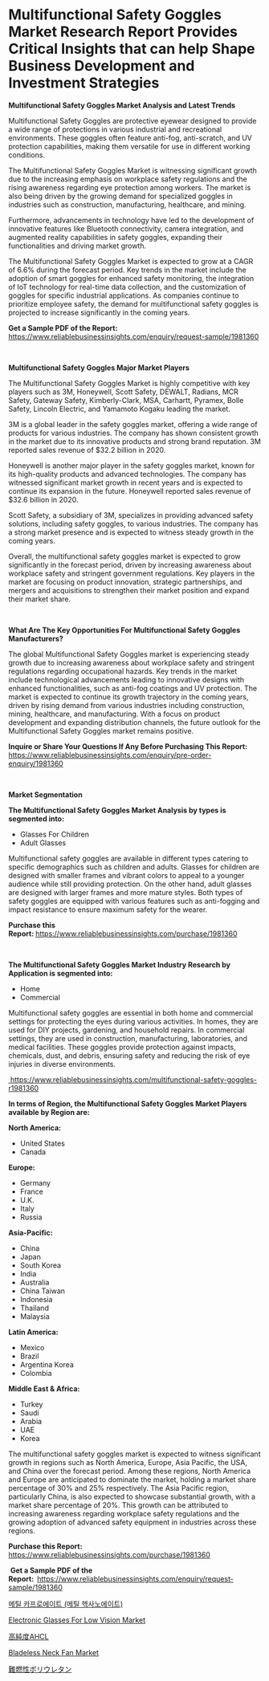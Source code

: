 <p><h1>Multifunctional Safety Goggles Market Research Report Provides Critical Insights that can help Shape Business Development and Investment Strategies</h1></p><p><strong>Multifunctional Safety Goggles Market Analysis and Latest Trends</strong></p>
<p><p>Multifunctional Safety Goggles are protective eyewear designed to provide a wide range of protections in various industrial and recreational environments. These goggles often feature anti-fog, anti-scratch, and UV protection capabilities, making them versatile for use in different working conditions.</p><p>The Multifunctional Safety Goggles Market is witnessing significant growth due to the increasing emphasis on workplace safety regulations and the rising awareness regarding eye protection among workers. The market is also being driven by the growing demand for specialized goggles in industries such as construction, manufacturing, healthcare, and mining. </p><p>Furthermore, advancements in technology have led to the development of innovative features like Bluetooth connectivity, camera integration, and augmented reality capabilities in safety goggles, expanding their functionalities and driving market growth.</p><p>The Multifunctional Safety Goggles Market is expected to grow at a CAGR of 6.6% during the forecast period. Key trends in the market include the adoption of smart goggles for enhanced safety monitoring, the integration of IoT technology for real-time data collection, and the customization of goggles for specific industrial applications. As companies continue to prioritize employee safety, the demand for multifunctional safety goggles is projected to increase significantly in the coming years.</p></p>
<p><strong>Get a Sample PDF of the Report:&nbsp;</strong> <a href="https://www.reliablebusinessinsights.com/enquiry/request-sample/1981360">https://www.reliablebusinessinsights.com/enquiry/request-sample/1981360</a></p>
<p>&nbsp;</p>
<p><strong>Multifunctional Safety Goggles Major Market Players</strong></p>
<p><p>The Multifunctional Safety Goggles Market is highly competitive with key players such as 3M, Honeywell, Scott Safety, DEWALT, Radians, MCR Safety, Gateway Safety, Kimberly-Clark, MSA, Carhartt, Pyramex, Bolle Safety, Lincoln Electric, and Yamamoto Kogaku leading the market.</p><p>3M is a global leader in the safety goggles market, offering a wide range of products for various industries. The company has shown consistent growth in the market due to its innovative products and strong brand reputation. 3M reported sales revenue of $32.2 billion in 2020.</p><p>Honeywell is another major player in the safety goggles market, known for its high-quality products and advanced technologies. The company has witnessed significant market growth in recent years and is expected to continue its expansion in the future. Honeywell reported sales revenue of $32.6 billion in 2020.</p><p>Scott Safety, a subsidiary of 3M, specializes in providing advanced safety solutions, including safety goggles, to various industries. The company has a strong market presence and is expected to witness steady growth in the coming years.</p><p>Overall, the multifunctional safety goggles market is expected to grow significantly in the forecast period, driven by increasing awareness about workplace safety and stringent government regulations. Key players in the market are focusing on product innovation, strategic partnerships, and mergers and acquisitions to strengthen their market position and expand their market share.</p></p>
<p>&nbsp;</p>
<p><strong>What Are The Key Opportunities For Multifunctional Safety Goggles Manufacturers?</strong></p>
<p><p>The global Multifunctional Safety Goggles market is experiencing steady growth due to increasing awareness about workplace safety and stringent regulations regarding occupational hazards. Key trends in the market include technological advancements leading to innovative designs with enhanced functionalities, such as anti-fog coatings and UV protection. The market is expected to continue its growth trajectory in the coming years, driven by rising demand from various industries including construction, mining, healthcare, and manufacturing. With a focus on product development and expanding distribution channels, the future outlook for the Multifunctional Safety Goggles market remains positive.</p></p>
<p><strong>Inquire or Share Your Questions If Any Before Purchasing This Report:</strong> <a href="https://www.reliablebusinessinsights.com/enquiry/pre-order-enquiry/1981360">https://www.reliablebusinessinsights.com/enquiry/pre-order-enquiry/1981360</a></p>
<p>&nbsp;</p>
<p><strong>Market Segmentation</strong></p>
<p><strong>The Multifunctional Safety Goggles Market Analysis by types is segmented into:</strong></p>
<p><ul><li>Glasses For Children</li><li>Adult Glasses</li></ul></p>
<p><p>Multifunctional safety goggles are available in different types catering to specific demographics such as children and adults. Glasses for children are designed with smaller frames and vibrant colors to appeal to a younger audience while still providing protection. On the other hand, adult glasses are designed with larger frames and more mature styles. Both types of safety goggles are equipped with various features such as anti-fogging and impact resistance to ensure maximum safety for the wearer.</p></p>
<p><strong>Purchase this Report:&nbsp;</strong><a href="https://www.reliablebusinessinsights.com/purchase/1981360">https://www.reliablebusinessinsights.com/purchase/1981360</a></p>
<p>&nbsp;</p>
<p><strong>The Multifunctional Safety Goggles Market Industry Research by Application is segmented into:</strong></p>
<p><ul><li>Home</li><li>Commercial</li></ul></p>
<p><p>Multifunctional safety goggles are essential in both home and commercial settings for protecting the eyes during various activities. In homes, they are used for DIY projects, gardening, and household repairs. In commercial settings, they are used in construction, manufacturing, laboratories, and medical facilities. These goggles provide protection against impacts, chemicals, dust, and debris, ensuring safety and reducing the risk of eye injuries in diverse environments.</p></p>
<p><a href="https://www.reliablebusinessinsights.com/multifunctional-safety-goggles-r1981360">&nbsp;https://www.reliablebusinessinsights.com/multifunctional-safety-goggles-r1981360</a></p>
<p><strong>In terms of Region, the Multifunctional Safety Goggles Market Players available by Region are:</strong></p>
<p>
    <p> <strong> North America: </strong>
        <ul>
            <li>United States</li>
            <li>Canada</li>
        </ul>
        </p> 
    <p> <strong> Europe: </strong>
        <ul>
            <li>Germany</li>
            <li>France</li>
            <li>U.K.</li>
            <li>Italy</li>
            <li>Russia</li>
        </ul>
        </p> 
    <p> <strong> Asia-Pacific: </strong>
        <ul>
            <li>China</li>
            <li>Japan</li>
            <li>South Korea</li>
            <li>India</li>
            <li>Australia</li>
            <li>China Taiwan</li>
            <li>Indonesia</li>
            <li>Thailand</li>
            <li>Malaysia</li>
        </ul>
        </p> 
    <p> <strong> Latin America: </strong>
        <ul>
            <li>Mexico</li>
            <li>Brazil</li>
            <li>Argentina Korea</li>
            <li>Colombia</li>
        </ul>
        </p> 
    <p> <strong> Middle East & Africa: </strong>
        <ul>
            <li>Turkey</li>
            <li>Saudi</li>
            <li>Arabia</li>
            <li>UAE</li>
            <li>Korea</li>
        </ul>
    </p>
    </p>
<p><p>The multifunctional safety goggles market is expected to witness significant growth in regions such as North America, Europe, Asia Pacific, the USA, and China over the forecast period. Among these regions, North America and Europe are anticipated to dominate the market, holding a market share percentage of 30% and 25% respectively. The Asia Pacific region, particularly China, is also expected to showcase substantial growth, with a market share percentage of 20%. This growth can be attributed to increasing awareness regarding workplace safety regulations and the growing adoption of advanced safety equipment in industries across these regions.</p></p>
<p><strong>Purchase this Report: </strong><a href="https://www.reliablebusinessinsights.com/purchase/1981360">https://www.reliablebusinessinsights.com/purchase/1981360</a></p>
<p>&nbsp;<strong>Get a Sample PDF of the Report:&nbsp;&nbsp;</strong><a href="https://www.reliablebusinessinsights.com/enquiry/request-sample/1981360">https://www.reliablebusinessinsights.com/enquiry/request-sample/1981360</a></p>
<p><strong></strong></p>
<p><p><a href="https://github.com/sougarounis/Market-Research-Report-List-4/blob/main/7681259154425.md">메틸 카프로에이트 (메틸 헥사노에이트)</a></p><p><a href="https://github.com/theanastasiyah/Market-Research-Report-List-1/blob/main/electronic-glasses-for-low-vision-market.md">Electronic Glasses For Low Vision Market</a></p><p><a href="https://github.com/LenoraKris2023/Market-Research-Report-List-1/blob/main/1800209145891.md">高純度AHCL</a></p><p><a href="https://github.com/lukmanduiky01/Market-Research-Report-List-1/blob/main/bladeless-neck-fan-market.md">Bladeless Neck Fan Market</a></p><p><a href="https://github.com/JoanaNitzsche/Market-Research-Report-List-1/blob/main/5972233145892.md">難燃性ポリウレタン</a></p></p>